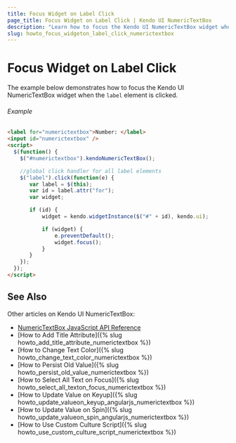 ```yaml
---
title: Focus Widget on Label Click
page_title: Focus Widget on Label Click | Kendo UI NumericTextBox
description: "Learn how to focus the Kendo UI NumericTextBox widget when the label element is clicked."
slug: howto_focus_widgeton_label_click_numerictextbox
---
```


# Focus Widget on Label Click

The example below demonstrates how to focus the Kendo UI NumericTextBox widget when the `label` element is clicked.

###### Example

```html
<label for="numerictextbox">Number: </label>
<input id="numerictextbox" />
<script>
  $(function() {
    $("#numerictextbox").kendoNumericTextBox();

    //global click handler for all label elements
    $("label").click(function(e) {
       var label = $(this);
       var id = label.attr("for");
       var widget;

       if (id) {
           widget = kendo.widgetInstance($("#" + id), kendo.ui);

           if (widget) {
               e.preventDefault();
               widget.focus();
           }
       }
    });
  });
</script>
```

## See Also

Other articles on Kendo UI NumericTextBox:

* [NumericTextBox JavaScript API Reference](/api/javascript/ui/numerictextbox)
* [How to Add Title Attribute]({% slug howto_add_title_attribute_numerictextbox %})
* [How to Change Text Color]({% slug howto_change_text_color_numerictextbox %})
* [How to Persist Old Value]({% slug howto_persist_old_value_numerictextbox %})
* [How to Select All Text on Focus]({% slug howto_select_all_texton_focus_numerictextbox %})
* [How to Update Value on Keyup]({% slug howto_update_valueon_keyup_angularjs_numerictextbox %})
* [How to Update Value on Spin]({% slug howto_update_valueon_spin_angularjs_numerictextbox %})
* [How to Use Custom Culture Script]({% slug howto_use_custom_culture_script_numerictextbox %})
